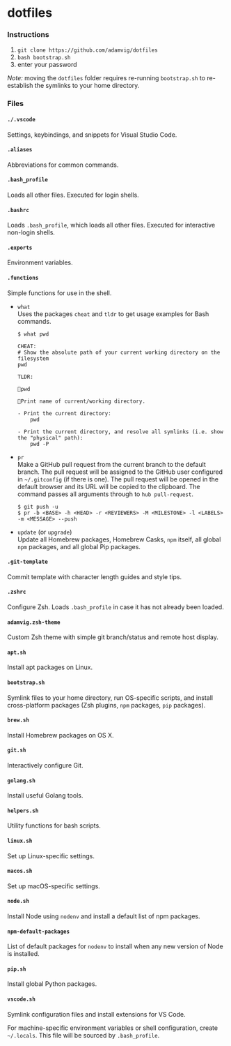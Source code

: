 # dotfiles

### Instructions
1. `git clone https://github.com/adamvig/dotfiles`
2. `bash bootstrap.sh`
3. enter your password

*Note:* moving the `dotfiles` folder requires re-running `bootstrap.sh` to re-establish the symlinks to your home directory.

### Files
#### `./.vscode`
Settings, keybindings, and snippets for Visual Studio Code.  
#### `.aliases`
Abbreviations for common commands.  
#### `.bash_profile`  
Loads all other files. Executed for login shells.  
#### `.bashrc`  
Loads `.bash_profile`, which loads all other files. Executed for interactive non-login shells.  
#### `.exports`  
Environment variables.  
#### `.functions`
Simple functions for use in the shell.
- `what`  
Uses the packages `cheat` and `tldr` to get usage examples for Bash commands.
    ```shell
    $ what pwd

    CHEAT:
    # Show the absolute path of your current working directory on the filesystem
    pwd

    TLDR:

    pwd

    Print name of current/working directory.

    - Print the current directory:
        pwd

    - Print the current directory, and resolve all symlinks (i.e. show the "physical" path):
        pwd -P
    ```
- `pr`  
Make a GitHub pull request from the current branch to the default branch. The pull request will be assigned to the GitHub user configured in `~/.gitconfig` (if there is one). The pull request will be opened in the default browser and its URL will be copied to the clipboard. The command passes all arguments through to `hub pull-request`.
    ```shell
    $ git push -u
    $ pr -b <BASE> -h <HEAD> -r <REVIEWERS> -M <MILESTONE> -l <LABELS> -m <MESSAGE> --push
    ```
- `update` (or `upgrade`)  
Update all Homebrew packages, Homebrew Casks, `npm` itself, all global `npm` packages, and all global Pip packages.

#### `.git-template`  
Commit template with character length guides and style tips.  
#### `.zshrc`  
Configure Zsh. Loads `.bash_profile` in case it has not already been loaded.  
#### `adamvig.zsh-theme`
Custom Zsh theme with simple git branch/status and remote host display.
#### `apt.sh`  
Install apt packages on Linux.  
#### `bootstrap.sh`  
Symlink files to your home directory, run OS-specific scripts, and install cross-platform packages (Zsh plugins, `npm` packages, `pip` packages).  
#### `brew.sh`  
Install Homebrew packages on OS X.  
#### `git.sh`
Interactively configure Git.
#### `golang.sh`
Install useful Golang tools.
#### `helpers.sh`
Utility functions for bash scripts.
#### `linux.sh`
Set up Linux-specific settings.
#### `macos.sh`  
Set up macOS-specific settings.
#### `node.sh`
Install Node using `nodenv` and install a default list of npm packages.
#### `npm-default-packages`
List of default packages for `nodenv` to install when any new version of Node is installed.
#### `pip.sh`
Install global Python packages.
#### `vscode.sh`
Symlink configuration files and install extensions for VS Code.

For machine-specific environment variables or shell configuration, create `~/.locals`. This file will be sourced by `.bash_profile`.
